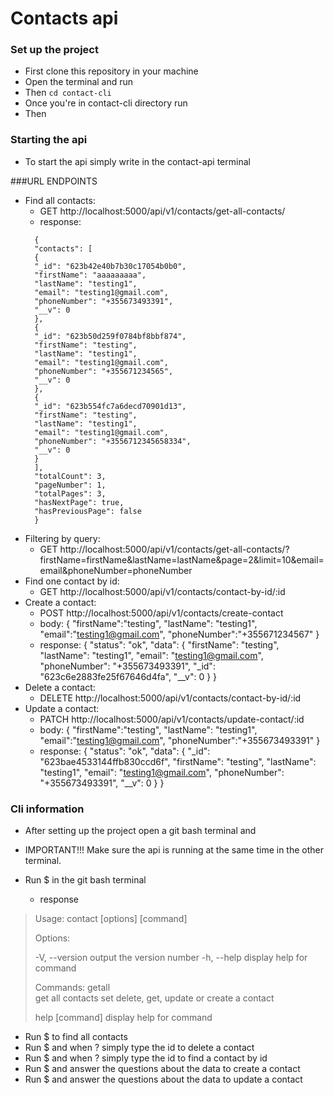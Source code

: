 # Contacts api

### Set up the project

- First clone this repository in your machine
- Open the terminal and run <npm install>
- Then ```cd contact-cli```
- Once you're in contact-cli directory run <npm install>
- Then <npm link>

### Starting the api

- To start the api simply write <npm start> in the contact-api terminal

###URL ENDPOINTS

- Find all contacts:
  - GET http://localhost:5000/api/v1/contacts/get-all-contacts/
  - response:
  ```
    {
    "contacts": [
    {
    "_id": "623b42e40b7b30c17054b0b0",
    "firstName": "aaaaaaaaa",
    "lastName": "testing1",
    "email": "testing1@gmail.com",
    "phoneNumber": "+355673493391",
    "__v": 0
    },
    {
    "_id": "623b50d259f0784bf8bbf874",
    "firstName": "testing",
    "lastName": "testing1",
    "email": "testing1@gmail.com",
    "phoneNumber": "+355671234565",
    "__v": 0
    },
    {
    "_id": "623b554fc7a6decd70901d13",
    "firstName": "testing",
    "lastName": "testing1",
    "email": "testing1@gmail.com",
    "phoneNumber": "+3556712345658334",
    "__v": 0
    }
    ],
    "totalCount": 3,
    "pageNumber": 1,
    "totalPages": 3,
    "hasNextPage": true,
    "hasPreviousPage": false
    }
  ```
- Filtering by query:
  - GET http://localhost:5000/api/v1/contacts/get-all-contacts/?firstName=firstName&lastName=lastName&page=2&limit=10&email=email&phoneNumber=phoneNumber
- Find one contact by id:
  - GET http://localhost:5000/api/v1/contacts/contact-by-id/:id
- Create a contact:
  - POST http://localhost:5000/api/v1/contacts/create-contact
  - body:
    {
    "firstName":"testing",
    "lastName": "testing1",
    "email":"testing1@gmail.com",
    "phoneNumber":"+355671234567"
    }
  - response:
    {
    "status": "ok",
    "data": {
    "firstName": "testing",
    "lastName": "testing1",
    "email": "testing1@gmail.com",
    "phoneNumber": "+355673493391",
    "\_id": "623c6e2883fe25f67646d4fa",
    "\_\_v": 0
    }
    }
- Delete a contact:
  - DELETE http://localhost:5000/api/v1/contacts/contact-by-id/:id
- Update a contact:
  - PATCH http://localhost:5000/api/v1/contacts/update-contact/:id
  - body:
    {
    "firstName":"testing",
    "lastName": "testing1",
    "email":"testing1@gmail.com",
    "phoneNumber":"+355673493391"
    }
  - response:
    {
    "status": "ok",
    "data": {
    "\_id": "623bae4533144ffb830ccd6f",
    "firstName": "testing",
    "lastName": "testing1",
    "email": "testing1@gmail.com",
    "phoneNumber": "+355673493391",
    "\_\_v": 0
    }
    }

### Cli information

- After setting up the project open a git bash terminal and <cd contact-cli>
- IMPORTANT!!! Make sure the api is running at the same time in the other terminal.
- Run $<contact> in the git bash terminal

  - response

> Usage: contact [options] [command]
>
> Options:
>
> -V, --version output the version number
> -h, --help display help for command
>
> Commands:
> getall            
> get all contacts
> set
> delete, get, update or create a contact
>
> help [command] display help for command

- Run $<contact getall> to find all contacts
- Run $<contact set delete> and when ?<Enter the id of the contact that you want to delete> simply type the id to delete a contact
- Run $<contact set getbyid> and when ?<Enter the id of the contact that you want to find> simply type the id to find a contact by id
- Run $<contact set create> and answer the questions about the data to create a contact
- Run $<contact set update> and answer the questions about the data to update a contact
